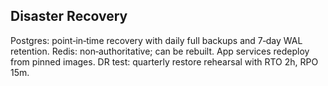## Disaster Recovery

Postgres: point‑in‑time recovery with daily full backups and 7‑day WAL retention. Redis: non‑authoritative; can be rebuilt. App services redeploy from pinned images. DR test: quarterly restore rehearsal with RTO 2h, RPO 15m.


